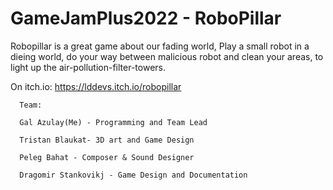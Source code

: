 # GameJamPlus2022 - RoboPillar
Robopillar is a great game about our fading world, Play a small robot in a dieing world, do your way between malicious robot and clean your areas, to light up the air-pollution-filter-towers.

On itch.io:  https://lddevs.itch.io/robopillar


      Team:
      
      Gal Azulay(Me) - Programming and Team Lead

      Tristan Blaukat- 3D art and Game Design
      
      Peleg Bahat - Composer & Sound Designer
      
      Dragomir Stankovikj - Game Design and Documentation
      
